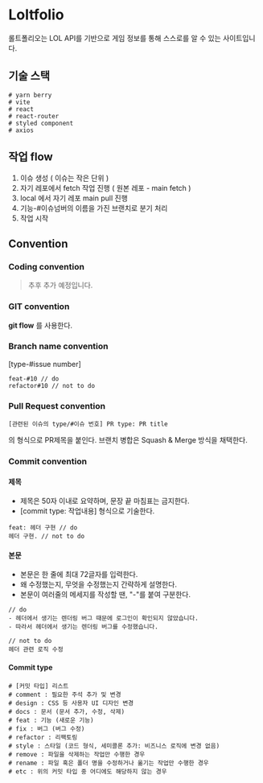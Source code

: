 # Loltfolio
롤트폴리오는 LOL API를 기반으로 게임 정보를 통해 스스로를 알 수 있는 사이트입니다.

## 기술 스택
```
# yarn berry
# vite
# react
# react-router
# styled component
# axios
```

## 작업 flow
1.  이슈 생성 ( 이슈는 작은 단위 )
2. 자기 레포에서 fetch 작업 진행 ( 원본 레포 - main fetch )
3.  local 에서 자기 레포 main pull 진행
4. 기능-#이슈넘버의 이름을 가진 브랜치로 분기 처리
5. 작업 시작

## Convention
### Coding convention
> 추후 추가 예정입니다.

### GIT convention
**git flow** 를 사용한다.
### Branch name convention
[type-#issue number]
```
feat-#10 // do
refactor#10 // not to do
```

### Pull Request convention
```
[관련된 이슈의 type/#이슈 번호] PR type: PR title
```
의 형식으로 PR제목을 붙인다.
브랜치 병합은 Squash & Merge 방식을 채택한다.
### Commit convention
#### 제목
- 제목은 50자 이내로 요약하며, 문장 끝 마침표는 금지한다.
- [commit type: 작업내용] 형식으로 기술한다.
```
feat: 헤더 구현 // do
헤더 구현. // not to do
```
#### 본문
- 본문은 한 줄에 최대 72글자를 입력한다.
-  왜 수정했는지, 무엇을 수정했는지 간략하게 설명한다.
- 본문이 여러줄의 메세지를 작성할 땐, "-"를 붙여 구분한다.
```
// do
- 헤더에서 생기는 렌더링 버그 때문에 로그인이 확인되지 않았습니다.
- 따라서 헤더에서 생기는 렌더링 버그를 수정했습니다.

// not to do
헤더 관련 로직 수정
```
#### Commit type
```
# [커밋 타입] 리스트 
# comment : 필요한 주석 추가 및 변경 
# design : CSS 등 사용자 UI 디자인 변경 
# docs : 문서 (문서 추가, 수정, 삭제) 
# feat : 기능 (새로운 기능) 
# fix : 버그 (버그 수정) 
# refactor : 리팩토링 
# style : 스타일 (코드 형식, 세미콜론 추가: 비즈니스 로직에 변경 없음) 
# remove : 파일을 삭제하는 작업만 수행한 경우 
# rename : 파일 혹은 폴더 명을 수정하거나 옮기는 작업만 수행한 경우 
# etc : 위의 커밋 타입 중 어디에도 해당하지 않는 경우
```
